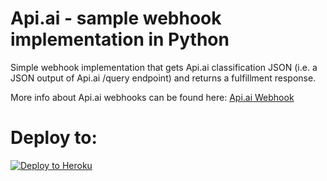 # Api.ai - sample webhook implementation in Python

Simple webhook implementation that gets Api.ai classification JSON (i.e. a JSON output of Api.ai /query endpoint) and returns a fulfillment response.

More info about Api.ai webhooks can be found here:
[Api.ai Webhook](https://docs.api.ai/docs/webhook)

# Deploy to:
[![Deploy to Heroku](https://www.herokucdn.com/deploy/button.svg)](https://heroku.com/deploy)

